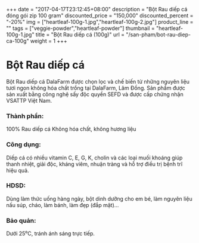 +++
date = "2017-04-17T23:12:45+08:00"
description = "Bột Rau diếp cá đóng gói zip 100 gram"
discounted_price = "150,000"
discounted_percent = "-20%"
img = ["heartleaf-100g-1.jpg","heartleaf-100g-2.jpg"]
product_line = ""
tags = ["veggie-powder","heartleaf-powder"]
thumbnail = "heartleaf-100g-1.jpg"
title = "Bột Rau diếp cá (100g)"
url = "/san-pham/bot-rau-diep-ca-100g"
weight = 1
+++

# Bột Rau diếp cá

Bột Rau diếp cá DalaFarm được chọn lọc và chế biến từ những nguyên liệu 
tươi ngon không hóa chất trồng tại DalaFarm, Lâm Đồng. Sản phẩm được 
sản xuất bằng công nghệ sấy độc quyền SEFD và được cấp chứng nhận 
VSATTP Việt Nam.

### Thành phần: 
100% Rau diếp cá
Không hóa chất, không hương liệu

### Công dụng: 
Diếp cá có nhiều vitamin C, E, G,
K, cholin và các loại muối khoáng
giúp thanh nhiệt, giải độc, kháng 
viêm, nhuận tràng và hỗ trợ điều 
trị bệnh trĩ hiệu quả.

### HDSD:  
Dùng làm thức uống hàng ngày, 
bột dinh dưỡng cho em bé, làm 
nguyên liệu nấu súp, cháo, làm 
bánh, làm đẹp (đắp mặt)…

### Bảo quản: 
Dưới 25⁰C, tránh ánh sáng trực tiếp.


